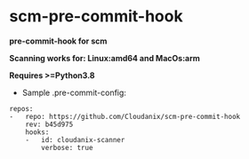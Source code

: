 # scm-pre-commit-hook
**pre-commit-hook for scm**

**Scanning works for: Linux:amd64 and MacOs:arm**

**Requires >=Python3.8**

* Sample .pre-commit-config:

```
repos:
-   repo: https://github.com/Cloudanix/scm-pre-commit-hook
    rev: b45d975
    hooks:
    -   id: cloudanix-scanner
        verbose: true
```
